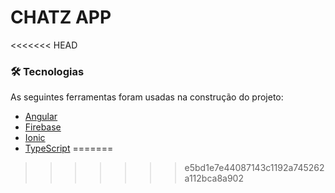 # CHATZ APP
<<<<<<< HEAD

### 🛠 Tecnologias

As seguintes ferramentas foram usadas na construção do projeto:

-   [Angular](https://angular.io/)
-   [Firebase](https://firebase.google.com/)
-   [Ionic](https://ionicframework.com/)
-   [TypeScript](https://www.typescriptlang.org/)
=======
>>>>>>> e5bd1e7e44087143c1192a745262a112bca8a902
